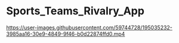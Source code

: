 # Sports_Teams_Rivalry_App

https://user-images.githubusercontent.com/59744728/195035232-3985aa16-30e9-4849-9f46-b0d22874ffd0.mp4

